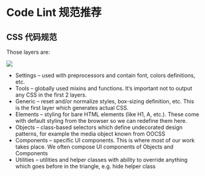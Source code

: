 # Code Lint 规范推荐

## CSS 代码规范

Those layers are:

![](https://cdn.dev-one.cn/css-lint.jpeg?imageMogr2/thumbnail/1000x1000)

* Settings – used with preprocessors and contain font, colors definitions, etc.
* Tools – globally used mixins and functions. It’s important not to output any CSS in the first 2 layers.
* Generic – reset and/or normalize styles, box-sizing definition, etc. This is the first layer which generates actual CSS.
* Elements – styling for bare HTML elements (like H1, A, etc.). These come with default styling from the browser so we can redefine them here.
* Objects – class-based selectors which define undecorated design patterns, for example the media object known from OOCSS
* Components – specific UI components. This is where most of our work takes place. We often compose UI components of Objects and Components
* Utilities – utilities and helper classes with ability to override anything which goes before in the triangle, e.g. hide helper class